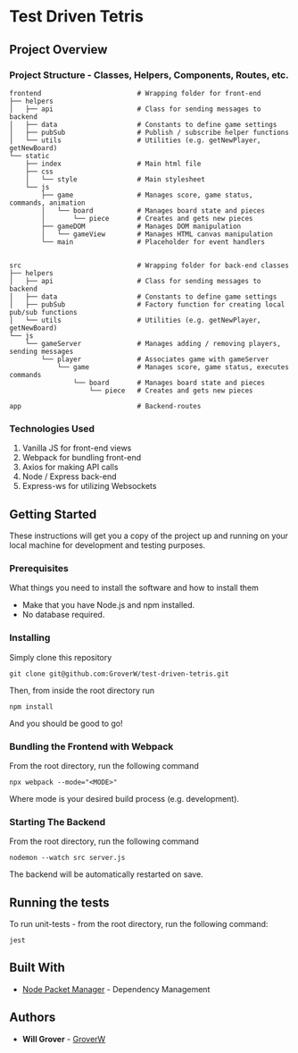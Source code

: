 # Test Driven Tetris

## Project Overview

### Project Structure - Classes, Helpers, Components, Routes, etc.

```
frontend                        # Wrapping folder for front-end
├── helpers
│   ├── api                     # Class for sending messages to backend
│   ├── data                    # Constants to define game settings
│   ├── pubSub                  # Publish / subscribe helper functions
│   └── utils                   # Utilities (e.g. getNewPlayer, getNewBoard)
└── static
    ├── index                   # Main html file
    ├── css               
    │   └── style               # Main stylesheet
    └── js
        ├── game                # Manages score, game status, commands, animation
        │   └── board           # Manages board state and pieces
        │       └── piece       # Creates and gets new pieces
        ├── gameDOM             # Manages DOM manipulation
        │   └── gameView        # Manages HTML canvas manipulation
        └── main                # Placeholder for event handlers
        

src                             # Wrapping folder for back-end classes
├── helpers
│   ├── api                     # Class for sending messages to backend
│   ├── data                    # Constants to define game settings
│   ├── pubSub                  # Factory function for creating local pub/sub functions
│   └── utils                   # Utilities (e.g. getNewPlayer, getNewBoard)
└── js
    └── gameServer              # Manages adding / removing players, sending messages
        └── player              # Associates game with gameServer        
            └── game            # Manages score, game status, executes commands
                └── board       # Manages board state and pieces
                    └── piece   # Creates and gets new pieces

app                             # Backend-routes
```

### Technologies Used

1. Vanilla JS for front-end views
2. Webpack for bundling front-end
3. Axios for making API calls
4. Node / Express back-end
5. Express-ws for utilizing Websockets

## Getting Started

These instructions will get you a copy of the project up and running on your local machine for development and testing purposes.

### Prerequisites

What things you need to install the software and how to install them

* Make that you have Node.js and npm installed. 
* No database required.

### Installing

Simply clone this repository

```
git clone git@github.com:GroverW/test-driven-tetris.git
```

Then, from inside the root directory run

```
npm install
```

And you should be good to go!

### Bundling the Frontend with Webpack

From the root directory, run the following command

```
npx webpack --mode="<MODE>"
```

Where mode is your desired build process (e.g. development).

### Starting The Backend

From the root directory, run the following command

```
nodemon --watch src server.js
```

The backend will be automatically restarted on save.

## Running the tests

To run unit-tests - from the root directory, run the following command:
```
jest
```

## Built With

* [Node Packet Manager](https://www.npmjs.com/) - Dependency Management

## Authors

* **Will Grover** - [GroverW](https://github.com/GroverW)